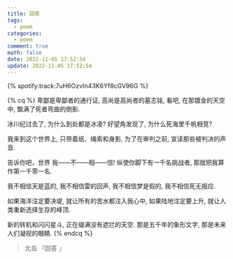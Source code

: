 ```yaml
---
title: 回答
tags:
  - poem
categories:
  - poem
comment: true
math: false
date: 2022-11-05 17:52:54
update: 2022-11-05 17:52:54
---
```


{% spotify:track:7uH6OzvIn43K6Yf8cGV96G %}

<!--more-->

{% cq %}
卑鄙是卑鄙者的通行证,
高尚是高尚者的墓志铭,
看吧, 在那镀金的天空中,
飘满了死者弯曲的倒影.

冰川纪过去了,
为什么到处都是冰凌?
好望角发现了,
为什么死海里千帆相竞?

我来到这个世界上,
只带着纸、绳索和身影,
为了在审判之前,
宣读那些被判决的声音.

告诉你吧，世界
我——不——相——信!
纵使你脚下有一千名挑战者,
那就把我算作第一千零一名.

我不相信天是蓝的,
我不相信雷的回声,
我不相信梦是假的,
我不相信死无报应.

如果海洋注定要决堤,
就让所有的苦水都注入我心中,
如果陆地注定要上升,
就让人类重新选择生存的峰顶.

新的转机和闪闪星斗,
正在缀满没有遮拦的天空.
那是五千年的象形文字,
那是未来人们凝视的眼睛.
{% endcq %}

> 北岛 『回答 』
